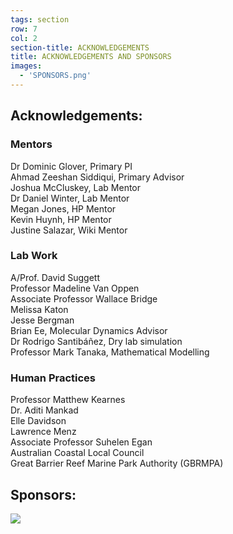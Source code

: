 ```yaml
---
tags: section
row: 7
col: 2
section-title: ACKNOWLEDGEMENTS
title: ACKNOWLEDGEMENTS AND SPONSORS
images:
  - 'SPONSORS.png'
---
```


## Acknowledgements:

### Mentors
Dr Dominic Glover, Primary PI\
Ahmad Zeeshan Siddiqui, Primary Advisor\
Joshua McCluskey, Lab Mentor \
Dr Daniel Winter, Lab Mentor \
Megan Jones, HP Mentor \
Kevin Huynh, HP Mentor \
Justine Salazar, Wiki Mentor

### Lab Work

A/Prof. David Suggett \
Professor Madeline Van Oppen \
Associate Professor Wallace Bridge\
Melissa Katon\
Jesse Bergman\
Brian Ee, Molecular Dynamics Advisor\
Dr Rodrigo Santibáñez, Dry lab simulation\
Professor Mark Tanaka, Mathematical Modelling

### Human Practices
Professor Matthew Kearnes\
Dr. Aditi Mankad\
Elle Davidson\
Lawrence Menz\
Associate Professor Suhelen Egan\
Australian Coastal Local Council\
Great Barrier Reef Marine Park Authority (GBRMPA)

## Sponsors:
<img src="/assets/images/SPONSORS.png">

